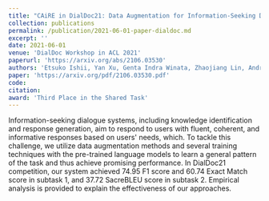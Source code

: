 ```yaml
---
title: "CAiRE in DialDoc21: Data Augmentation for Information-Seeking Dialogue System"
collection: publications
permalink: /publication/2021-06-01-paper-dialdoc.md
excerpt: ''
date: 2021-06-01
venue: 'DialDoc Workshop in ACL 2021'
paperurl: 'https://arxiv.org/abs/2106.03530'
authors: 'Etsuko Ishii, Yan Xu, Genta Indra Winata, Zhaojiang Lin, Andrea Madotto, Zihan Liu, Peng Xu, Pascale Fung'
paper: 'https://arxiv.org/pdf/2106.03530.pdf'
code: 
citation: 
award: 'Third Place in the Shared Task'
---
```

Information-seeking dialogue systems, including knowledge identification and response generation, aim to respond to users with fluent, coherent, and informative responses based on users' needs, which. To tackle this challenge, we utilize data augmentation methods and several training techniques with the pre-trained language models to learn a general pattern of the task and thus achieve promising performance. In DialDoc21 competition, our system achieved 74.95 F1 score and 60.74 Exact Match score in subtask 1, and 37.72 SacreBLEU score in subtask 2. Empirical analysis is provided to explain the effectiveness of our approaches.